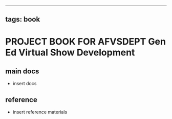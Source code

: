 
---
tags: book
---

PROJECT BOOK FOR AFVSDEPT Gen Ed Virtual Show Development
===

main docs
---

- insert docs

reference
---

- insert reference materials

